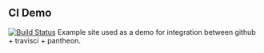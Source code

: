 ## CI Demo
[![Build Status](https://travis-ci.org/kporras07/ci-demo.svg?branch=master)](https://travis-ci.org/kporras07/ci-demo)
Example site used as a demo for integration between github + travisci + pantheon.

